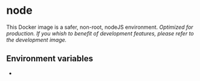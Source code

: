 # node

This Docker image is a safer, non-root, nodeJS environment.
*Optimized for production. If you whish to benefit of development features, please refer to the development image.*

## Environment variables

-